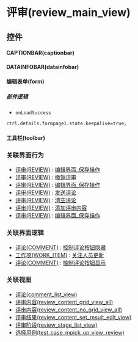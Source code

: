 # 评审(review_main_view)  <!-- {docsify-ignore-all} -->



## 控件
#### CAPTIONBAR(captionbar)
#### DATAINFOBAR(datainfobar)
#### 编辑表单(form)

##### 部件逻辑
* `onLoadSuccess`
```
ctrl.details.formpage1.state.keepAlive=true;
```
#### 工具栏(toolbar)


### 关联界面行为
  * [评审(REVIEW)](module/TestMgmt/review) : [编辑界面_保存操作](module/TestMgmt/review#界面行为)
  * [评审(REVIEW)](module/TestMgmt/review) : [撤销评审](module/TestMgmt/review#界面行为)
  * [评审(REVIEW)](module/TestMgmt/review) : [编辑界面_保存操作](module/TestMgmt/review#界面行为)
  * [评审(REVIEW)](module/TestMgmt/review) : [发送评论](module/TestMgmt/review#界面行为)
  * [评审(REVIEW)](module/TestMgmt/review) : [清空评论](module/TestMgmt/review#界面行为)
  * [评审(REVIEW)](module/TestMgmt/review) : [添加评审内容](module/TestMgmt/review#界面行为)
  * [评审(REVIEW)](module/TestMgmt/review) : [编辑界面_保存操作](module/TestMgmt/review#界面行为)

### 关联界面逻辑
  * [评论(COMMENT)](module/Base/comment) : [控制评论按钮隐藏](module/Base/comment/uilogic/comment_icon_hidden)
  * [工作项(WORK_ITEM)](module/ProjMgmt/work_item) : [关注人员更新](module/ProjMgmt/work_item/uilogic/attention_personnel_update)
  * [评论(COMMENT)](module/Base/comment) : [控制评论按钮显示](module/Base/comment/uilogic/comment_icon_show)

### 关联视图
  * [评论(comment_list_view)](app/view/comment_list_view)
  * [评审内容(review_content_grid_view_all)](app/view/review_content_grid_view_all)
  * [评审内容(review_content_no_grid_view_all)](app/view/review_content_no_grid_view_all)
  * [评审结果(review_content_set_result_edit_view)](app/view/review_content_set_result_edit_view)
  * [评审阶段(review_stage_list_view)](app/view/review_stage_list_view)
  * [选择用例(test_case_mpick_up_view_review)](app/view/test_case_mpick_up_view_review)

<script>
 const { createApp } = Vue
  createApp({
    data() {
      return {

      }
    }
  }).use(ElementPlus).mount('#app')
</script>